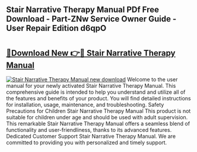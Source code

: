 ## Stair Narrative Therapy Manual PDf Free Download - Part-ZNw Service Owner Guide - User Repair Edition d6qpO

# <h2><a href="http://cf2460.oget.top/?id=Stair+Narrative+Therapy+Manual">🔗Download New 👉🔴 Stair Narrative Therapy Manual</a></h2>

[![Stair Narrative Therapy Manual new download](https://i.imgur.com/5g1atiW.png)](http://cf2460.oget.top/?id=Stair+Narrative+Therapy+Manual)
Welcome to the user manual for your newly activated Stair Narrative Therapy Manual. This comprehensive guide is intended to help you understand and utilize all of the features and benefits of your product. You will find detailed instructions for installation, usage, maintenance, and troubleshooting. Safety Precautions for Children Stair Narrative Therapy Manual This product is not suitable for children under age and should be used with adult supervision. This remarkable Stair Narrative Therapy Manual offers a seamless blend of functionality and user-friendliness, thanks to its advanced features. Dedicated Customer Support Stair Narrative Therapy Manual. We are committed to providing you with personalized and timely support.
